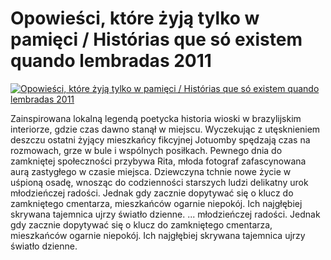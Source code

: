 Opowieści, które żyją tylko w pamięci / Histórias que só existem quando lembradas 2011 
=============
[![Opowieści, które żyją tylko w pamięci / Histórias que só existem quando lembradas 2011 ](http://vidos.pl/images/player.gif)](http://vidos.pl/opowiesci-ktore-zyja-tylko-w-pamieci-historias-que-so-existem-quando-lembradas-2011)

 Zainspirowana lokalną legendą poetycka historia wioski w brazylijskim interiorze, gdzie czas dawno stanął w miejscu. Wyczekując z utęsknieniem deszczu ostatni żyjący mieszkańcy fikcyjnej Jotuomby spędzają czas na rozmowach, grze w bule i wspólnych posiłkach. Pewnego dnia do zamkniętej społeczności przybywa Rita, młoda fotograf zafascynowana aurą zastygłego w czasie miejsca. Dziewczyna tchnie nowe życie w uśpioną osadę, wnosząc do codzienności starszych ludzi delikatny urok młodzieńczej radości. Jednak gdy zacznie dopytywać się o klucz do zamkniętego cmentarza, mieszkańców ogarnie niepokój. Ich najgłębiej skrywana tajemnica ujrzy światło dzienne.  ... młodzieńczej radości. Jednak gdy zacznie dopytywać się o klucz do zamkniętego cmentarza, mieszkańców ogarnie niepokój. Ich najgłębiej skrywana tajemnica ujrzy światło dzienne.

